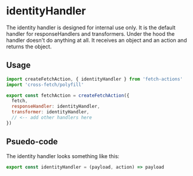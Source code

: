 # identityHandler

The identity handler is designed for internal use only. It is the default handler for responseHandlers and transformers. Under the hood the handler doesn't do anything at all. It receives an object and an action and returns the object.

## Usage

```js
import createFetchAction, { identityHandler } from 'fetch-actions'
import 'cross-fetch/polyfill'

export const fetchAction = createFetchAction({
  fetch,
  responseHandler: identityHandler,
  transformer: identityHandler,
  // <-- add other handlers here
})
```

## Psuedo-code

The identity handler looks something like this:

```js
export const identityHandler = (payload, action) => payload
```
